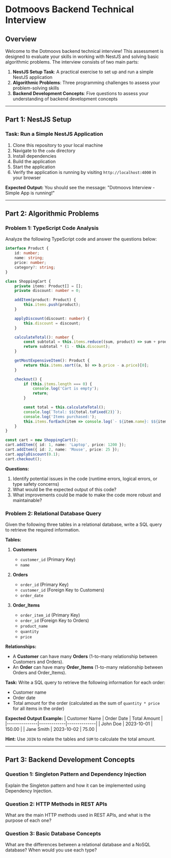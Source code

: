 # Dotmoovs Backend Technical Interview

## Overview
Welcome to the Dotmoovs backend technical interview! This assessment is designed to evaluate your skills in working with NestJS and solving basic algorithmic problems. The interview consists of two main parts:

1. **NestJS Setup Task**: A practical exercise to set up and run a simple NestJS application
2. **Algorithmic Problems**: Three programming challenges to assess your problem-solving skills
3. **Backend Development Concepts**: Five questions to assess your understanding of backend development concepts
---

## Part 1: NestJS Setup

### Task: Run a Simple NestJS Application
1. Clone this repository to your local machine
2. Navigate to the `code` directory
3. Install dependencies
4. Build the application
5. Start the application
6. Verify the application is running by visiting `http://localhost:4000` in your browser

**Expected Output:**
You should see the message: "Dotmoovs Interview - Simple App is running!"

---

## Part 2: Algorithmic Problems

### Problem 1: TypeScript Code Analysis
Analyze the following TypeScript code and answer the questions below:

```typescript
interface Product {
    id: number;
    name: string;
    price: number;
    category?: string;
}

class ShoppingCart {
    private items: Product[] = [];
    private discount: number = 0;

    addItem(product: Product) {
        this.items.push(product);
    }

    applyDiscount(discount: number) {
        this.discount = discount;
    }

    calculateTotal(): number {
        const subtotal = this.items.reduce((sum, product) => sum + product.price, 0);
        return subtotal * (1 - this.discount);
    }

    getMostExpensiveItem(): Product {
        return this.items.sort((a, b) => b.price - a.price)[0];
    }

    checkout() {
        if (this.items.length === 0) {
            console.log('Cart is empty');
            return;
        }

        const total = this.calculateTotal();
        console.log(`Total: $${total.toFixed(2)}`);
        console.log('Items purchased:');
        this.items.forEach(item => console.log(`- ${item.name}: $${item.price}`));
    }
}

const cart = new ShoppingCart();
cart.addItem({ id: 1, name: 'Laptop', price: 1200 });
cart.addItem({ id: 2, name: 'Mouse', price: 25 });
cart.applyDiscount(0.1);
cart.checkout();
```

**Questions:**
1. Identify potential issues in the code (runtime errors, logical errors, or type safety concerns)
2. What would be the expected output of this code?
3. What improvements could be made to make the code more robust and maintainable?

### Problem 2: Relational Database Query
Given the following three tables in a relational database, write a SQL query to retrieve the required information.

**Tables:**

1. **Customers**
   - `customer_id` (Primary Key)
   - `name`

2. **Orders**
   - `order_id` (Primary Key)
   - `customer_id` (Foreign Key to Customers)
   - `order_date`

3. **Order_Items**
   - `order_item_id` (Primary Key)
   - `order_id` (Foreign Key to Orders)
   - `product_name`
   - `quantity`
   - `price`

**Relationships:**
- A **Customer** can have many **Orders** (1-to-many relationship between Customers and Orders).
- An **Order** can have many **Order_Items** (1-to-many relationship between Orders and Order_Items).

**Task:**
Write a SQL query to retrieve the following information for each order:
- Customer name
- Order date
- Total amount for the order (calculated as the sum of `quantity * price` for all items in the order)

**Expected Output Example:**
| Customer Name | Order Date  | Total Amount |
|---------------|-------------|--------------|
| John Doe      | 2023-10-01  | 150.00       |
| Jane Smith    | 2023-10-02  | 75.00        |

**Hint:** Use `JOIN` to relate the tables and `SUM` to calculate the total amount.

---

## Part 3: Backend Development Concepts


### Question 1: Singleton Pattern and Dependency Injection
Explain the Singleton pattern and how it can be implemented using Dependency Injection.

### Question 2: HTTP Methods in REST APIs
What are the main HTTP methods used in REST APIs, and what is the purpose of each one?

### Question 3: Basic Database Concepts
What are the differences between a relational database and a NoSQL database? When would you use each type?


